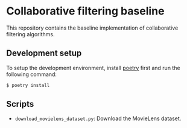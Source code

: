 # Collaborative filtering baseline

This repository contains the baseline implementation of collaborative filtering algorithms. 

## Development setup

To setup the development environment, install [poetry](https://python-poetry.org/docs/) first and run the following command:

```zsh
$ poetry install
```

## Scripts

* `download_movielens_dataset.py`: Download the MovieLens dataset.
